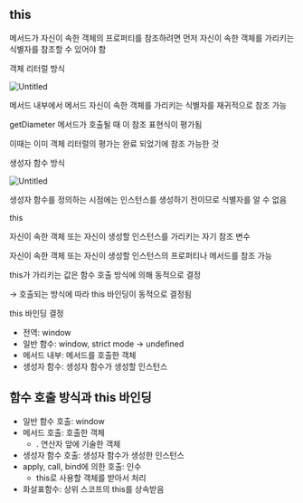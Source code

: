 ## this

메서드가 자신이 속한 객체의 프로퍼티를 참조하려면 먼저 자신이 속한 객체를 가리키는 식별자를 참조할 수 있어야 함

객체 리터럴 방식

![Untitled](https://prod-files-secure.s3.us-west-2.amazonaws.com/97131488-82da-4165-a5d5-b3a1144f5180/57bdf0a4-0f56-452d-bed9-7427ce411704/Untitled.png)

메서드 내부에서 메서드 자신이 속한 객체를 가리키는 식별자를 재귀적으로 참조 가능

getDiameter 메서드가 호출될 때 이 참조 표현식이 평가됨

이때는 이미 객체 리터럴의 평가는 완료 되었기에 참조 가능한 것

생성자 함수 방식

![Untitled](https://prod-files-secure.s3.us-west-2.amazonaws.com/97131488-82da-4165-a5d5-b3a1144f5180/98fe0717-a816-4c73-9c96-8660ce494bd9/Untitled.png)

생성자 함수를 정의하는 시점에는 인스턴스를 생성하기 전이므로 식별자를 알 수 없음

this

자신이 속한 객체 또는 자신이 생성할 인스턴스를 가리키는 자기 참조 변수

자신이 속한 객체 또는 자신이 생성할 인스턴스의 프로퍼티나 메서드를 참조 가능

this가 가리키는 값은 함수 호출 방식에 의해 동적으로 결정

→ 호출되는 방식에 따라 this 바인딩이 동적으로 결정됨

this 바인딩 결정

- 전역: window
- 일반 함수: window, strict mode → undefined
- 메서드 내부: 메서드를 호출한 객체
- 생성자 함수: 생성자 함수가 생성할 인스턴스

## 함수 호출 방식과 this 바인딩

- 일반 함수 호출: window
- 메서드 호출: 호출한 객체
    - . 연산자 앞에 기술한 객체
- 생성자 함수 호출: 생성자 함수가 생성한 인스턴스
- apply, call, bind에 의한 호출: 인수
    - this로 사용할 객체를 받아서 처리
- 화살표함수: 상위 스코프의 this를 상속받음
